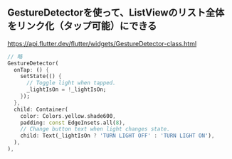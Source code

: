 ## GestureDetectorを使って、ListViewのリスト全体をリンク化（タップ可能）にできる

https://api.flutter.dev/flutter/widgets/GestureDetector-class.html

```dart
// 略
GestureDetector(
  onTap: () {
    setState(() {
      // Toggle light when tapped.
      _lightIsOn = !_lightIsOn;
    });
  },
  child: Container(
    color: Colors.yellow.shade600,
    padding: const EdgeInsets.all(8),
    // Change button text when light changes state.
    child: Text(_lightIsOn ? 'TURN LIGHT OFF' : 'TURN LIGHT ON'),
  ),
),
```
